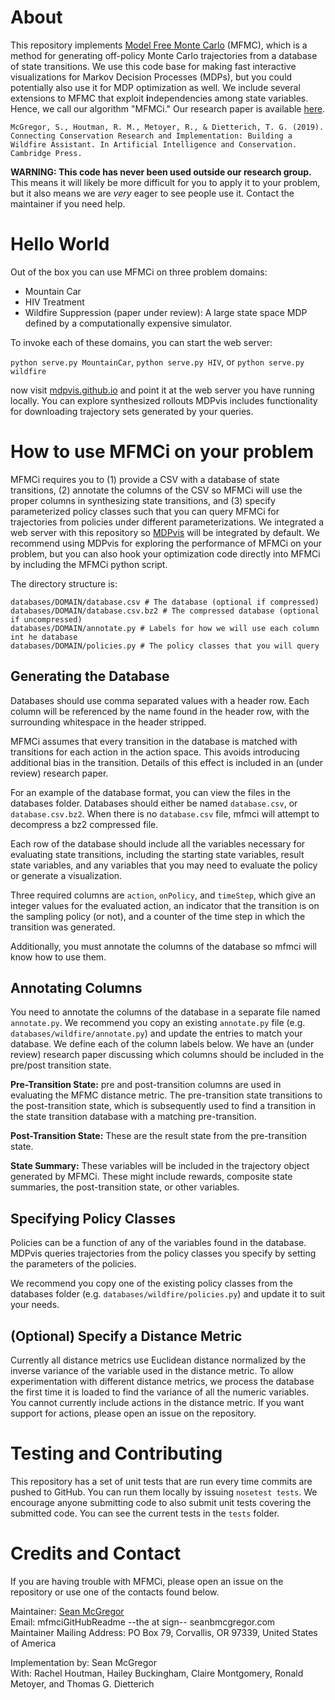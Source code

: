 # About

This repository implements
[Model Free Monte Carlo](http://www.jmlr.org/proceedings/papers/v9/fonteneau10a/fonteneau10a.pdf)
(MFMC),
which is a method for generating off-policy Monte Carlo trajectories from a
database of state transitions.
We use this code base for making fast interactive visualizations for
Markov Decision Processes (MDPs), but you could potentially also use it for
MDP optimization as well.
We include several extensions to MFMC that exploit **i**ndependencies among
state variables. Hence, we call
our algorithm "MFMCi." Our research paper is available [here](https://seanbmcgregor.com/papers/WildfireAssistant.pdf).

`McGregor, S., Houtman, R. M., Metoyer, R., & Dietterich, T. G. (2019). Connecting Conservation Research and Implementation: Building a Wildfire Assistant. In Artificial Intelligence and Conservation. Cambridge Press.`

**WARNING: This code has never been used outside our research group.**
This means it will likely be more difficult for you to apply it to
your problem, but it also means we are _very_ eager to see people use it.
Contact the maintainer if you need help.

# Hello World

Out of the box you can use MFMCi on three problem domains:

* Mountain Car
* HIV Treatment
* Wildfire Suppression (paper under review): A large state space MDP defined by a computationally expensive simulator.

To invoke each of these domains, you can start the web server:

`python serve.py MountainCar`, `python serve.py HIV`, or `python serve.py wildfire`

now visit [mdpvis.github.io](http://mdpvis.github.io/) and point it at the
web server you have running locally.
You can explore synthesized rollouts
MDPvis includes functionality for downloading
trajectory sets generated by your queries.

# How to use MFMCi on your problem

MFMCi requires you to (1) provide a CSV with a database of state transitions,
(2) annotate the columns of the CSV so MFMCi will use the proper columns
in synthesizing state transitions, and (3) specify parameterized
policy classes such that you can query MFMCi for trajectories from policies under
different parameterizations.
We integrated a web server with this repository so
[MDPvis](https://github.com/MDPvis/MDPvis.github.io) will be integrated
by default. We recommend using MDPvis for exploring the performance of
MFMCi on your problem, but you can also hook your optimization code
directly into MFMCi by including the MFMCi python script.

The directory structure is:

    databases/DOMAIN/database.csv # The database (optional if compressed)
    databases/DOMAIN/database.csv.bz2 # The compressed database (optional if uncompressed)
    databases/DOMAIN/annotate.py # Labels for how we will use each column int he database
    databases/DOMAIN/policies.py # The policy classes that you will query

## Generating the Database

Databases should use comma separated values with a header row. Each column will be
referenced by the name found in the header row,
with the surrounding whitespace in the header stripped.

MFMCi assumes that every transition in the database is matched with transitions for each
action in the action space. This avoids introducing additional bias in the transition.
Details of this effect is included in an (under review) research paper.

For an example of the database format, you can view the files in the databases folder.
Databases should either be named `database.csv`, or `database.csv.bz2`. When there is no
`database.csv` file, mfmci will attempt to decompress a bz2 compressed file.

Each row of the database should include all the variables necessary for evaluating
state transitions, including the starting state variables, result state variables,
and any variables that you may need to evaluate the policy or generate a visualization.

Three required columns are `action`, `onPolicy`, and `timeStep`, which give an integer values for the evaluated action,
an indicator that the transition is on the sampling policy (or not), and a counter of the time step in which
the transition was generated.

Additionally, you must annotate the columns of the database so mfmci will know
how to use them.

## Annotating Columns

You need to annotate the columns of the database in a separate file named `annotate.py`.
We recommend you copy an existing `annotate.py` file
(e.g. `databases/wildfire/annotate.py`) and update the entries to match your
database. We define each of the column labels below. We have an (under review)
research paper discussing which columns should be included in the pre/post transition
state.

**Pre-Transition State:**
pre and post-transition columns are used in evaluating the MFMC distance
metric. The pre-transition state transitions to the post-transition state,
which is subsequently used to find a transition in the state transition database
with a matching pre-transition.

**Post-Transition State:**
These are the result state from the pre-transition state.

**State Summary:** These variables will be included
in the trajectory object generated by MFMCi.
These might include rewards, composite state summaries, the post-transition state,
or other variables.

## Specifying Policy Classes

Policies can be a function of any of the variables found in the database.
MDPvis queries trajectories from the policy classes you specify by
setting the parameters of the policies.

We recommend you copy one of the existing policy classes from the databases
folder (e.g. `databases/wildfire/policies.py`) and update it to suit your needs.

## (Optional) Specify a Distance Metric

Currently all distance metrics use Euclidean distance normalized by the inverse variance of the
variable used in the distance metric. To allow experimentation with different distance metrics,
we process the database the first time it is loaded to find the variance of all the numeric variables.
You cannot currently include actions in the distance metric. If you want support for actions, please
open an issue on the repository.

# Testing and Contributing

This repository has a set of unit tests that are run every time commits
are pushed to GitHub. You can run them locally by issuing `nosetest tests`.
We encourage anyone submitting code to also submit unit tests covering
the submitted code. You can see the current tests in the `tests` folder.

# Credits and Contact

If you are having trouble with MFMCi,
please open an issue on the repository or use
one of the contacts found below.

Maintainer: [Sean McGregor](http://seanbmcgregor.com)  
Email: mfmciGitHubReadme --the at sign-- seanbmcgregor.com  
Maintainer Mailing Address: PO Box 79, Corvallis, OR 97339, United States of America  

Implementation by: Sean McGregor  
With: Rachel Houtman, Hailey Buckingham, Claire Montgomery, Ronald Metoyer, and Thomas G. Dietterich
